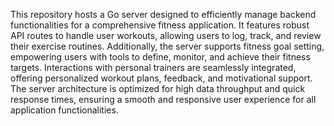 This repository hosts a Go server designed to efficiently manage backend functionalities for a comprehensive fitness application. It features robust API routes to handle user workouts, allowing users to log, track, and review their exercise routines. Additionally, the server supports fitness goal setting, empowering users with tools to define, monitor, and achieve their fitness targets. Interactions with personal trainers are seamlessly integrated, offering personalized workout plans, feedback, and motivational support. The server architecture is optimized for high data throughput and quick response times, ensuring a smooth and responsive user experience for all application functionalities.
